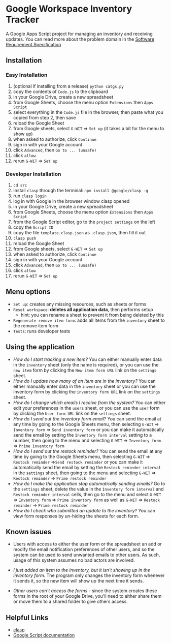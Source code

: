 # Google Workspace Inventory Tracker

A Google Apps Script project for managing an inventory and receiving updates.
You can read more about the problem domain in the [Software Requirement Specification](https://docs.google.com/document/d/1zdaqsVS-UOCbw-VkDh3TJ3JkHn0hiCWYqIpun7r6jnY/edit?usp=sharing)

## Installation

### Easy Installation

1. (optional if installing from a release) `python catgs.py`
2. copy the contents of `Code.js` to the clipboard
3. in your Google Drive, create a new spreadsheet
4. from Google Sheets, choose the menu option `Extensions` then `Apps Script`
5. select everything in the `Code.js` file in the browser, then paste what you copied from step 2, then save
6. reload the Google Sheet
7. from Google sheets, select `G-WIT` => `Set up` (it takes a bit for the menu to show up)
8. when asked to authorize, click `Continue`
9. sign in with your Google account
10. click `Advanced`, then `Go to ... (unsafe)`
11. click `allow`
12. rerun `G-WIT` => `Set up`


### Developer Installation

1. `cd src`
2. Install `clasp` through the terminal: `npm install @google/clasp -g`
3. run `clasp login`
4. log in with Google in the browser window clasp opened
5. in your Google Drive, create a new spreadsheet
6. from Google Sheets, choose the menu option `Extensions` then `Apps Script`
7. from the Google Script editor, go to the `project settings` on the left
8. copy the `Script ID`
9. copy the file `template.clasp.json` as `.clasp.json`, then fill it out
10. `clasp push`
11. reload the Google Sheet
12. from Google sheets, select `G-WIT` => `Set up`
13. when asked to authorize, click `Continue`
14. sign in with your Google account
15. click `Advanced`, then `Go to ... (unsafe)`
16. click `allow`
17. rerun `G-WIT` => `Set up`

## Menu options

- `Set up`: creates any missing resources, such as sheets or forms
- `Reset workspace`: **deletes all application data**, then performs setup
    - hint: you can rename a sheet to prevent it from being deleted by this
- `Regenerate remove item form`: adds all items from the `inventory` sheet to the remove item form
- `Tests`: runs developer tests 

## Using the application

- *How do I start tracking a new item?* 
    You can either manually enter data in the `inventory` sheet (only the name is required), 
    or you can use the `new item` form by clicking the `New item form URL` link on the `settings` sheet.
- *How do I update how many of an item are in the inventory?*
    You can either manually enter data in the `inventory` sheet
    or you can use the inventory form by clicking the `inventory form URL` link on the `settings` sheet.
- *How do I change which emails I receive from the system?*
    You can either edit your preferences in the `users` sheet, 
    or you can use the `user` form by clicking the `User form URL` link on the `settings` sheet.
- *How do I send out the inventory form email?*
    You can send the email at any time by going to the Google Sheets menu, then selecting `G-WIT` => `Inventory form` => `Send inventory form`
    or you can make it automatically send the email by setting the `Inventory form interval` setting to a number, then going to the menu and selecting `G-WIT` => `Inventory form` => `Prime inventory form`
- *How do I send out the restock reminder?*
    You can send the email at any time by going to the Google Sheets menu, then selecting `G-WIT` => `Restock reminder` =>`Send restock reminder` or you can make it automatically send the email by setting the `Restock reminder interval` in the `settings` sheet, then going to the menu and selecting `G-WIT` => `Restock reminder` => `Prime restock reminder`
- *How do I make the application stop automatically sending emails?*
    Go to the `settings` sheet, delete the value in the `Inventory form interval` and `Restock reminder interval` cells, then go to the menu and select `G-WIT` => `Inventory form` => `Prime inventory form` as well as `G-WIT` => `Restock reminder` => `Prime restock reminder`
- *How do I check who submitted an update to the inventory?* You can view form responses by un-hiding the sheets for each form.

## Known issues

- Users with access to either the user form or the spreadsheet an add or modify
    the email notification preferences of other users, and so the system can be
    used to send unwanted emails to other users. As such, usage of this system
    assumes no bad actors are involved.
 
- *I just added an item to the inventory, but it isn't showing up in the inventory form.*
    The program only changes the inventory form whenever it sends it, so the new item will show up the next time it sends.

- *Other users can't access the forms* - since the system creates these forms in
    the root of your Google Drive, you'll need to either share them or move them
    to a shared folder to give others access.

## Helpful Links

- [clasp](https://developers.google.com/apps-script/guides/clasp)
- [Google Script documentation](https://developers.google.com/apps-script/reference)